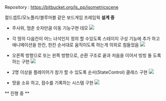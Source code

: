 
Repository : https://bitbucket.org/ls_pp/isometricscene

컬드셉트/모노폴리/블루마블 같은 보드게임 프레임웍 **설계 중**

* 주사위, 멈춘 숫자만큼 이동 기능구현 데모 
![](https://youtu.be/8ukMdhgWjCk)

* 각 땅의 다음칸이 어느 녀석인지 정의 할 수있도록 스테이지 구성 기능에 추가 하고 애니메이션을 한칸, 한칸 순서대로 움직이도록 하는게 의외로 힘들었음 
![](https://youtu.be/GC-iDHDIXnM)

* 오른쪽 방향으로 또는 왼쪽 방향으로, 순환 구조로 끝과 처음을 이어서 빙빙 돌 도록 하는 구현
![](https://youtu.be/3nvIuoMG6ho)

* 2명 이상을 플레이어가 참가 할 수 있도록 순서(StateControl) 클래스 구현 
![](https://youtu.be/WbFDO5zfKv8)

* 땅을 소유 하고, 점수를 기록하는 시스템 구현 
![](https://youtu.be/O5vlRiXwaic)


** 진행 중 ** 


